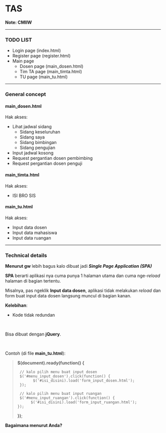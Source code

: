 # TAS

**Note: CMIIW**

-----

### TODO LIST

<ul>
  <li>Login page (index.html)</li>
  <li>Register page (register.html)</li>
  <li>Main page
    <ul>
    <li>Dosen page (main_dosen.html)</li>
    <li>Tim TA page (main_timta.html)</li>
    <li>TU page (main_tu.html)</li>
    </ul>
  </li>
</ul>

-----

### General concept

#### main_dosen.html

Hak akses:
<ul>
<li>Lihat jadwal sidang
    <ul>
    <li>Sidang keseluruhan</li>
    <li>Sidang saya</li>
    <li>Sidang bimbingan</li>
    <li>Sidang pengujian</li>
    </ul>
</li>
<li>Input jadwal kosong</li>
<li>Request pergantian dosen pembimbing</li>
<li>Request pergantian dosen penguji</li>
</ul>

#### main_timta.html

Hak akses:
<ul>
<li>ISI BRO SIS</li>
</ul>

#### main_tu.html

Hak akses:
<ul>
<li>Input data dosen</li>
<li>Input data mahasiswa</li>
<li>Input data ruangan</li>
</ul>

-----

### Technical details

**Menurut gw** lebih bagus kalo dibuat jadi **_Single Page Application (SPA)_**<br />

**SPA** berarti aplikasi nya cuma punya 1 halaman utama dan cuma nge-_reload_ halaman di bagian tertentu.

Misalnya, pas ngeklik **Input data dosen**, aplikasi tidak melakukan _reload_ dan form buat input data dosen langsung muncul di bagian kanan.

**Kelebihan**:
<ul>
<li>Kode tidak redundan</li>
</ul>

<br />

Bisa dibuat dengan **jQuery**.<br />

<br />

Contoh (di file **main_tu.html**):<br />

> **$(document).ready(function() {**
> 
>      // kalo pilih menu buat input dosen
>      $('#menu_input_dosen').click(function() {
>            $('#isi_disini).load('form_input_dosen.html');
>      });
> 
>      // kalo pilih menu buat input ruangan
>      $('#menu_input_ruangan').click(function() {
>           $('#isi_disini).load('form_input_ruangan.html');
>     });
>
> **})**;


**Bagaimana menurut Anda?**
